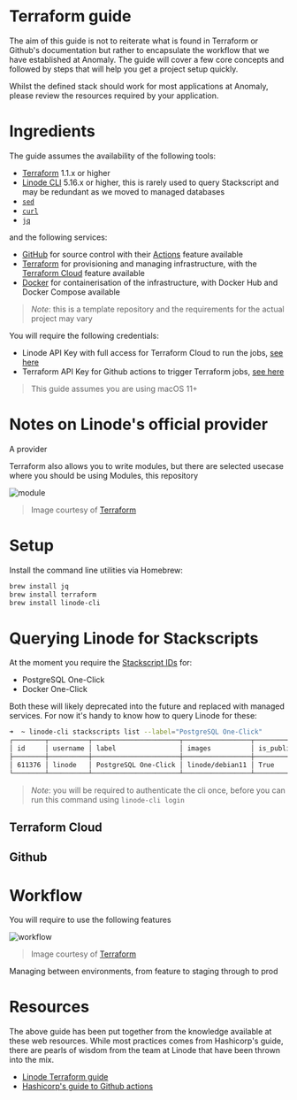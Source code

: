 # Terraform guide

The aim of this guide is not to reiterate what is found in Terraform or Github's documentation but rather to encapsulate the workflow that we have established at Anomaly. The guide will cover a few core concepts and followed by steps that will help you get a project setup quickly.

Whilst the defined stack should work for most applications at Anomaly, please review the resources required by your application.

# Ingredients

The guide assumes the availability of the following tools:

- [Terraform](https://github.com/hashicorp/terraform) 1.1.x or higher
- [Linode CLI](https://github.com/linode/linode-cli) 5.16.x or higher, this is rarely used to query Stackscript and may be redundant as we moved to managed databases
- [`sed`](https://www.gnu.org/software/sed/)
- [`curl`](https://curl.se/)
- [`jq`](https://stedolan.github.io/jq/)

and the following services:

- [GitHub](https://github.com) for source control with their [Actions](https://github.com/features/actions) feature available
- [Terraform](https://www.terraform.io) for provisioning and managing infrastructure, with the [Terraform Cloud](https://www.terraform.io/cloud) feature available
- [Docker](https://www.docker.com) for containerisation of the infrastructure, with Docker Hub and Docker Compose available

> _Note_: this is a template repository and the requirements for the actual project may vary

You will require the following credentials:

- Linode API Key with full access for Terraform Cloud to run the jobs, [see here](https://www.linode.com/docs/security/api-access/)
- Terraform API Key for Github actions to trigger Terraform jobs, [see here](https://help.github.com/en/actions/automating-your-workflow-with-github-actions/authenticating-with-the-github_token-secret)

> This guide assumes you are using macOS 11+

# Notes on Linode's official provider

A provider


Terraform also allows you to write modules, but there are selected usecase where you should be using Modules, this repository 

![module](https://www.terraform.io/img/docs/image2.png)
> Image courtesy of [Terraform](https://www.terraform.io/)

# Setup

Install the command line utilities via Homebrew:

```zsh
brew install jq
brew install terraform
brew install linode-cli
```

# Querying Linode for Stackscripts

At the moment you require the [Stackscript IDs](https://www.linode.com/docs/guides/platform/stackscripts/) for:

- PostgreSQL One-Click
- Docker One-Click

Both these will likely deprecated into the future and replaced with managed services. For now it's handy to know how to query Linode for these:

```zsh
➜  ~ linode-cli stackscripts list --label="PostgreSQL One-Click"                                            
┌────────┬──────────┬──────────────────────┬─────────────────┬───────────┬─────────────────────┬─────────────────────┐
│ id     │ username │ label                │ images          │ is_public │ created             │ updated             │
├────────┼──────────┼──────────────────────┼─────────────────┼───────────┼─────────────────────┼─────────────────────┤
│ 611376 │ linode   │ PostgreSQL One-Click │ linode/debian11 │ True      │ 2019-11-13T06:05:28 │ 2022-02-22T15:08:31 │
└────────┴──────────┴──────────────────────┴─────────────────┴───────────┴─────────────────────┴─────────────────────┘
```

> _Note_: you will be required to authenticate the cli once, before you can run this command using `linode-cli login`

## Terraform Cloud


## Github


# Workflow

You will require to use the following features 

![workflow](https://mktg-content-api-hashicorp.vercel.app/api/assets?product=tutorials&version=main&asset=public%2Fimg%2Fterraform%2Fautomation%2Ftfc-gh-actions-workflow.png)

> Image courtesy of [Terraform](https://www.terraform.io/)

Managing between environments, from feature to staging through to prod

# Resources

The above guide has been put together from the knowledge available at these web resources. While most practices comes from Hashicorp's guide, there are pearls of wisdom from the team at Linode that have been thrown into the mix.

- [Linode Terraform guide](https://www.linode.com/docs/guides/how-to-build-your-infrastructure-using-terraform-and-linode/)
- [Hashicorp's guide to Github actions](https://learn.hashicorp.com/tutorials/terraform/github-actions)

